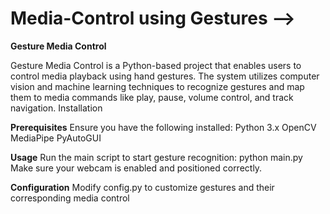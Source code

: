 # Media-Control using Gestures -->

**Gesture Media Control**

Gesture Media Control is a Python-based project that enables users to control media playback using hand gestures. The system utilizes computer vision and machine learning techniques to recognize gestures and map them to media commands like play, pause, volume control, and track navigation.
Installation

**Prerequisites**
Ensure you have the following installed:
Python 3.x
OpenCV
MediaPipe
PyAutoGUI


**Usage**
Run the main script to start gesture recognition:
python main.py
Make sure your webcam is enabled and positioned correctly.

**Configuration**
Modify config.py to customize gestures and their corresponding media control
